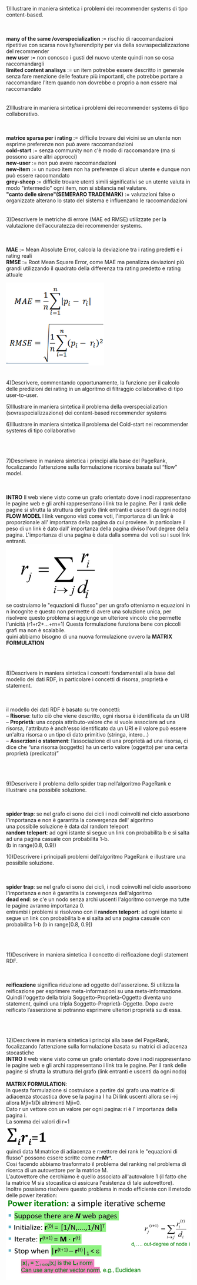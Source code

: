 1)Illustrare in maniera sintetica i problemi dei recommender systems di tipo content-based.

<br><br>
		**many of the same /overspecialization** := rischio di raccomandazioni ripetitive con scarsa novelty/serendipity per via della sovraspecializzazione del recommender
		<br>
		**new user** := non conosco i gusti del nuovo utente quindi non so cosa raccomandargli
		<br>
		**limited content analisys** := un item potrebbe essere descritto in generale senza fare menzione delle feature più importanti, che potrebbe portare a raccomandare l'item quando non dovrebbe o proprio a non essere mai raccomandato
<br><br><br>
2)Illustrare in maniera sintetica i problemi dei recommender systems di tipo collaborativo.

<br><br>
		**matrice sparsa per i rating** := difficile trovare dei vicini
		se un utente non esprime preferenze non può avere raccomandazioni
		<br>
		**cold-start** := senza community non c'è modo di raccomandare (ma si possono usare altri approcci)
		<br>
		**new-user** := non può avere raccomandazioni
		<br>
		**new-item** := un nuovo item non ha preferenze di alcun utente e dunque non può essere raccomandato
		<br>
		**grey-sheep** := difficile trovare utenti simili significativi se un utente valuta in modo "intermedio" ogni item, non si sbilancia nel valutare.
		<br>
		**"canto delle sirene"(SEMERARO TRADEMARK)** := valutazioni false o organizzate alterano lo stato del sistema e influenzano le raccomandazioni
<br><br><br>
3)Descrivere le metriche di errore (MAE ed RMSE) utilizzate per la valutazione dell’accuratezza dei recommender systems.

<br><br>
	**MAE** := Mean Absolute Error, calcola la deviazione tra i rating predetti e i rating reali
<br>
	**RMSE** := Root Mean Square Error, come MAE ma penalizza deviazioni più grandi utilizzando il quadrato della differenza tra rating predetto e rating attuale

![](./img/mae_rmse.PNG)
<br><br><br>
4)Descrivere, commentando opportunamente, la funzione per il calcolo delle predizioni dei rating in un algoritmo di filtraggio collaborativo di tipo user-to-user.

5)Illustrare in maniera sintetica il problema della overspecialization (sovraspecializzazione) dei content-based recommender systems

6)Illustrare in maniera sintetica il problema del Cold-start nei recommender systems di tipo collaborativo

<br><br><br>
7)Descrivere in maniera sintetica i principi alla base del PageRank, focalizzando l’attenzione sulla formulazione ricorsiva basata sul “flow” model.

<br><br>
	**INTRO**
	Il web viene visto come un grafo orientato dove i nodi rappresentano le pagine web e gli archi rappresentano i link tra le pagine.
	Per il rank delle pagine si sfrutta la struttura del grafo (link entranti e uscenti da ogni nodo)
	<br>
	**FLOW MODEL**
	I link vengono visti come voti, l'importanza di un link è proporzionale all' importanza della pagina da cui proviene. In particolare il peso di un link è dato dall' importanza della pagina diviso l'out degree della pagina.
	L'importanza di una pagina è data dalla somma dei voti su i suoi link entranti.
	<br>
	![](./img/rank_flow.PNG)
	<br>
	se costruiamo le "equazioni di flusso" per un grafo otteniamo n equazioni in n incognite
	e questo non permette di avere una soluzione unica, per risolvere questo problema
	si aggiunge un ulteriore vincolo che permette l'unicità (r1+r2+...+rn=1)
	Questa formulazione funziona bene con piccoli grafi ma non è scalabile.<br>
	quini abbiamo bisogno di una nuova formulazione ovvero la **MATRIX FORMULATION**

<br><br><br>
8)Descrivere in maniera sintetica i concetti fondamentali alla base del modello dei dati RDF, in particolare i concetti di risorsa, proprietà e statement.

<br><br>
	il modello dei dati RDF è basato su tre concetti:
	<br>
	 – **Risorse**: tutto ciò che viene descritto, ogni risorsa è identificata da un URI
	<br>
	 – **Proprietà**: una coppia attributo-valore che si vuole associare ad una risorsa, l'attributo è anch'esso identificato da un URI e il valore può essere un'altra risorsa o un tipo di dato primitivo (stringa, intero...)
	<br>
	 – **Asserzioni o statement**: l’associazione di una proprietà ad una risorsa, ci dice che “una risorsa (soggetto) ha un certo valore (oggetto) per una certa proprietà (predicato)”

<br><br><br>
9)Descrivere il problema dello spider trap nell’algoritmo PageRank e illustrare una possibile soluzione.

<br><br>
	**spider trap**: se nel grafo ci sono dei cicli i nodi coinvolti nel ciclo assorbono l'importanza e non è garantita la convergenza dell' algoritmo<br>
	una possibile soluzione è data dal random teleport<br>
	**random teleport**: ad ogni istante si segue un link con probabilita b e si salta ad una pagina casuale con probabilita 1-b.<br>
	(b in range(0.8, 0.9))<br>

10)Descrivere i principali problemi dell’algoritmo PageRank e illustrare una possibile soluzione.

<br><br>
	**spider trap**: se nel grafo ci sono dei cicli, i nodi coinvolti nel ciclo assorbono l'importanza e non è garantita la convergenza dell'algoritmo<br>
	**dead end**: se c'e un nodo senza archi uscenti l'algoritmo converge ma tutte le pagine avranno importanza 0.<br>
	entrambi i problemi si risolvono con il **random teleport**: ad ogni istante si segue un link con probabilita b e si salta ad una pagina casuale con probabilita 1-b (b in range[0.8, 0.9])

<br><br><br>
11)Descrivere in maniera sintetica il concetto di reificazione degli statement RDF.

<br><br>
	**reificazione** significa riduzione ad oggetto dell'asserzione. Si utilizza la reificazione per esprimere meta-informazioni su una meta-informazione. Quindi l'oggetto della tripla Soggetto-Proprietà-Oggetto diventa uno statement, quindi una tripla Soggetto-Proprietà-Oggetto.
	Dopo avere reificato l’asserzione si potranno esprimere ulteriori proprietà su di essa.

<br><br><br>
12)Descrivere in maniera sintetica i principi alla base del PageRank, focalizzando l’attenzione sulla formulazione basata su matrici di adiacenza stocastiche
<br>
	**INTRO**
	Il web viene visto come un grafo orientato dove i nodi rappresentano le pagine web e gli archi rappresentano i link tra le pagine.
	Per il rank delle pagine si sfrutta la struttura del grafo (link entranti e uscenti da ogni nodo)
	<br><br>
	**MATRIX FORMULATION**:<br>
	In questa formulazione si costruisce a partire dal grafo una matrice di adiacenza stocastica
	dove se la pagina I ha Di link uscenti allora
	se i->j allora Mji=1/Di altrimenti Mji=0.<br>
	Dato r un vettore con un valore per ogni pagina:
	ri è l' importanza della pagina i.<br>
	La somma dei valori di r=1<br>
	![](./img/rank_sum.PNG)<br>
	quindi data M:matrice di adiacenza e r:vettore dei rank le "equazioni di flusso"
	possono essere scritte come ***r=M*r***.<br>
	Cosi facendo abbiamo trasformato il problema del ranking nel problema di ricerca di un autovettore per la matrice M.<br>
	L'autovettore che cerchiamo è quello associato all'autovalore 1 (il fatto che la matrice M sia stocastica ci assicura l'esistenza di tale autovettore).<br>
	Inoltre possiamo risolvere questo problema in modo efficiente con il metodo delle power iteration:<br>
	![](./img/rank_power.PNG)
